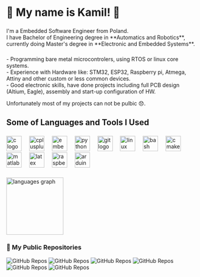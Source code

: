 <h1 align="left">👋 My name is Kamil! 👋</h1>

###

<p align="left">I'm a Embedded Software Engineer from Poland. <br>I have Bachelor of Engineering degree in **Automatics and Robotics**, currently doing Master's degree in **Electronic and Embedded Systems**.</p>

###

<p align="left">
- Programming bare metal microcontrolers, using RTOS or linux core systems. <br>
- Experience with Hardware like: STM32, ESP32, Raspberry pi, Atmega, Attiny and other custom or less common devices. <br>
- Good electronic skills, have done projects including full PCB design (Altium, Eagle), assembly and start-up configuration of HW.</p>

<p align="left">Unfortunately most of my projects can not be pulbic 😞.</p>

###

<h2 align="left">Some of Languages and Tools I Used</h2>

###

<div align="left">
  <img src="https://cdn.jsdelivr.net/gh/devicons/devicon/icons/c/c-original.svg" height="40" alt="c logo"  />
  <img width="12" />
  <img src="https://cdn.jsdelivr.net/gh/devicons/devicon/icons/cplusplus/cplusplus-original.svg" height="40" alt="cplusplus logo"  />
  <img width="12" />
  <img src="https://cdn.jsdelivr.net/gh/devicons/devicon/icons/embeddedc/embeddedc-original.svg" height="40" alt="embeddedc logo"  />
  <img width="12" />
  <img src="https://cdn.jsdelivr.net/gh/devicons/devicon/icons/python/python-original.svg" height="40" alt="python logo"  />
  <img width="12" />
  <img src="https://cdn.jsdelivr.net/gh/devicons/devicon/icons/git/git-original.svg" height="40" alt="git logo"  />
  <img width="12" />
  <img src="https://cdn.jsdelivr.net/gh/devicons/devicon/icons/linux/linux-original.svg" height="40" alt="linux logo"  />
  <img width="12" />
  <img src="https://cdn.jsdelivr.net/gh/devicons/devicon/icons/bash/bash-original.svg" height="40" alt="bash logo"  />
  <img width="12" />
  <img src="https://cdn.jsdelivr.net/gh/devicons/devicon/icons/cmake/cmake-original.svg" height="40" alt="cmake logo"  />
  <img width="12" />
  <img src="https://cdn.jsdelivr.net/gh/devicons/devicon/icons/matlab/matlab-original.svg" height="40" alt="matlab logo"  />
  <img width="12" />
  <img src="https://cdn.jsdelivr.net/gh/devicons/devicon/icons/latex/latex-original.svg" height="40" alt="latex logo"  />
  <img width="12" />
  <img src="https://cdn.jsdelivr.net/gh/devicons/devicon/icons/raspberrypi/raspberrypi-original.svg" height="40" alt="raspberrypi logo"  />
  <img width="12" />
  <img src="https://cdn.jsdelivr.net/gh/devicons/devicon/icons/arduino/arduino-original.svg" height="40" alt="arduino logo"  />
</div>

###

<div align="left">
  <img src="https://github-readme-stats.vercel.app/api/top-langs?username=FRSH-0109&locale=en&hide_title=false&layout=compact&card_width=320&langs_count=5&theme=dark&hide_border=false&order=2" height="150" alt="languages graph"  />
</div>

### 📂 My Public Repositories
![GitHub Repos](https://github-readme-stats.vercel.app/api/pin/?username=FRSH-0109&repo=Monopoly-vs-AI-Game&theme=dark)
![GitHub Repos](https://github-readme-stats.vercel.app/api/pin/?username=FRSH-0109&repo=FroggerGame&theme=dark)
![GitHub Repos](https://github-readme-stats.vercel.app/api/pin/?username=FRSH-0109&repo=Radar_Project_PMIK_2023Z&theme=dark)
![GitHub Repos](https://github-readme-stats.vercel.app/api/pin/?username=FRSH-0109&repo=WS2812B_LED_Strip_Driver&theme=dark)
![GitHub Repos](https://github-readme-stats.vercel.app/api/pin/?username=FRSH-0109&repo=STM32_WS2812B_Example&theme=dark)
![GitHub Repos](https://github-readme-stats.vercel.app/api/pin/?username=FRSH-0109&repo=ML-DT-DNA&theme=dark)


###